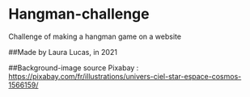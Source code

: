 # Hangman-challenge
Challenge of making a hangman game on a website


##Made by
Laura Lucas, in 2021

##Background-image source
Pixabay : https://pixabay.com/fr/illustrations/univers-ciel-star-espace-cosmos-1566159/
